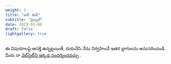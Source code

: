 ```yaml
---
weight: 1
title: "అవీ ఈవీ"
subtitle: "ప్రజ్వల్"
date: 2023-03-06
draft: false
lightgallery: true
---
```


ఈ విషయాలపై ఆసక్తి ఉన్నట్లయితే, దయచేసి నేను నిర్వహించే ఇతర బ్లాగులను అనుసరించండి. మీరు నా [వెబ్‌సైట్‌ని ఇక్కడ సందర్శించవచ్చు](https://prajwalyashasvi.in/) .
